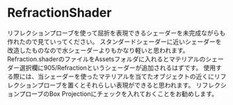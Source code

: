 # RefractionShader
リフレクションプローブを使って屈折を表現できるシェーダーを未完成ながらも作れたので見ていってください。
スタンダードシェーダーに近いシェーダーを改造したものなので水シェーダーよりもかなり軽いと思われます。
Refraction.shaderのファイルをAssetsフォルダに入れるとマテリアルのシェーダー選択欄に905/Refractionというシェーダーが追加されるはずです。
使用する際には、当シェーダーを使ったマテリアルを当てたオブジェクトの近くにリフレクションプローブを置くとそれらしい表現ができると思われます。
リフレクションプローブのBox Projectionにチェックを入れておくことをお勧めします。
